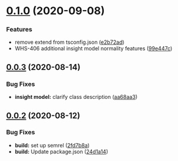 # [0.1.0](https://github.com/IBM/whcs-node-sdk/compare/v0.0.3...v0.1.0) (2020-09-08)


### Features

* remove extend from tsconfig.json ([e2b72ad](https://github.com/IBM/whcs-node-sdk/commit/e2b72ad3eb55eac55fadb94072a1678d6294e40e))
* WHS-406 additional insight model normality features ([99e447c](https://github.com/IBM/whcs-node-sdk/commit/99e447c1aee29af0824e133c567af2c2a654f0fc))

## [0.0.3](https://github.com/IBM/whcs-node-sdk/compare/v0.0.2...v0.0.3) (2020-08-14)


### Bug Fixes

* **insight model:** clarify class description ([aa68aa3](https://github.com/IBM/whcs-node-sdk/commit/aa68aa374e3a7ec6c676167d2b13f224ca6b98d2))

## [0.0.2](https://github.com/IBM/whcs-node-sdk/compare/v0.0.1...v0.0.2) (2020-08-12)


### Bug Fixes

* **build:** set up semrel ([2fd7b8a](https://github.com/IBM/whcs-node-sdk/commit/2fd7b8a199823a75b1d9da7956edeadd79f346c2))
* **build:** Update package.json ([24d1a14](https://github.com/IBM/whcs-node-sdk/commit/24d1a146b5c73d43fd8541f0b699048a6ce586dc))
